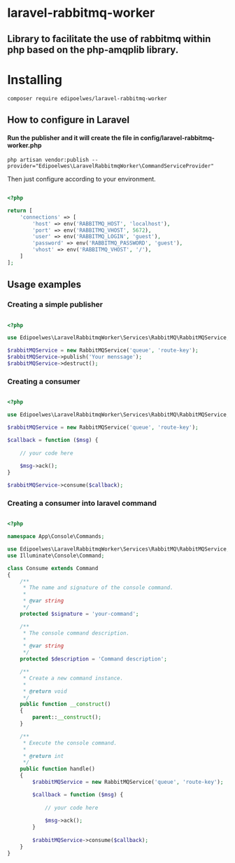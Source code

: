 # laravel-rabbitmq-worker
## Library to facilitate the use of rabbitmq within php based on the php-amqplib library.

##
# Installing

```
composer require edipoelwes/laravel-rabbitmq-worker
```

## How to configure in Laravel
#### Run the publisher and it will create the file in config/laravel-rabbitmq-worker.php
```
php artisan vendor:publish --provider="Edipoelwes\LaravelRabbitmqWorker\CommandServiceProvider"
```

Then just configure according to your environment.

```php

<?php

return [
    'connections' => [
        'host' => env('RABBITMQ_HOST', 'localhost'),
        'port' => env('RABBITMQ_VHOST', 5672),
        'user' => env('RABBITMQ_LOGIN', 'guest'),
        'password' => env('RABBITMQ_PASSWORD', 'guest'),
        'vhost' => env('RABBITMQ_VHOST', '/'),
    ]
];
```

## Usage examples

### Creating a simple publisher
```php

<?php

use Edipoelwes\LaravelRabbitmqWorker\Services\RabbitMQ\RabbitMQService;

$rabbitMQService = new RabbitMQService('queue', 'route-key');
$rabbitMQService->publish('Your menssage');
$rabbitMQService->destruct();
```

### Creating a consumer

```php

<?php

use Edipoelwes\LaravelRabbitmqWorker\Services\RabbitMQ\RabbitMQService;

$rabbitMQService = new RabbitMQService('queue', 'route-key');

$callback = function ($msg) {
    
    // your code here
    
    $msg->ack();
}

$rabbitMQService->consume($callback);

```
### Creating a consumer into laravel command
```php

<?php

namespace App\Console\Commands;

use Edipoelwes\LaravelRabbitmqWorker\Services\RabbitMQ\RabbitMQService;
use Illuminate\Console\Command;

class Consume extends Command
{
    /**
     * The name and signature of the console command.
     *
     * @var string
     */
    protected $signature = 'your-command';

    /**
     * The console command description.
     *
     * @var string
     */
    protected $description = 'Command description';

    /**
     * Create a new command instance.
     *
     * @return void
     */
    public function __construct()
    {
        parent::__construct();
    }

    /**
     * Execute the console command.
     *
     * @return int
     */
    public function handle()
    {
        $rabbitMQService = new RabbitMQService('queue', 'route-key');

        $callback = function ($msg) {
            
            // your code here
            
            $msg->ack();
        }
        
        $rabbitMQService->consume($callback);
    }
}

```
